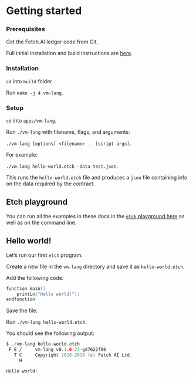 <h1>Getting started</h1>

### Prerequisites

Get the Fetch.AI ledger code from Git. 

Full initial installation and build instructions are <a href="https://community.fetch.ai/getting-started/building-fetchai-ledger-node/develop/" target="_blank">here</a>.

### Installation

`cd` into `build` folder.

Run `make -j 4 vm-lang`.

### Setup

`cd` into `apps/vm-lang`.

Run `./vm-lang` with filename, flags, and arguments: 

`./vm-lang [options] <filename> -- [script args]`.

For example: 

`./vm-lang hello-world.etch -data test.json`. 

This runs the `hello-world.etch` file and produces a `json` file containing info on the data required by the contract.

## Etch playground

You can run all the examples in these docs in the <a href="http://etch-tour.economicagents.com/" target=_blank>`etch` playground here</a> as well as on the command line.


<!--## Editor plugins

Code editor highlighter plugins are currently available for the following IDEs:

* Sublime
* CLion
* ViM/Vi

You can find the details <a href="https://github.com/uvue-git/fetch-code-highlighter" target=_blank>here</a>.
-->

## Hello world!

Let’s run our first `etch` program.

Create a new file in the `vm-lang` directory and save it as `hello-world.etch`.

Add the following code:

``` c++
function main()
	printLn("Hello world!");
endfunction
```

Save the file.

Run `./vm-lang hello-world.etch`.

You should see the following output:

``` c++
$ ./vm-lang hello-world.etch
 F E ╱     vm-lang v0.1.0-23-gd7622f98
   T C     Copyright 2018-2019 (c) Fetch AI Ltd.
     H     

Hello world!
```
<br/>
